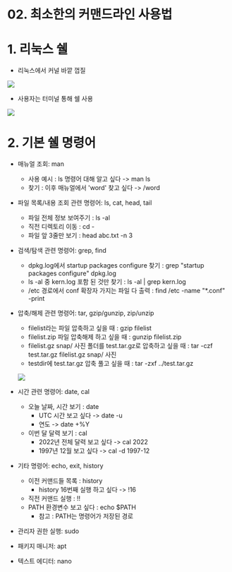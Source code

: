 # 02. 최소한의 커맨드라인 사용법

# 1. 리눅스 쉘

- 리눅스에서 커널 바깥 껍질

![](https://i.imgur.com/R8LUxRF.png)

- 사용자는 터미널 통해 쉘 사용

![](https://i.imgur.com/0PiK1BA.png)

# 2. 기본 쉘 명령어

- 매뉴얼 조회: man
    - 사용 예시 : ls 명령어 대해 알고 싶다 -> man ls
    - 찾기 : 이후 매뉴얼에서 'word' 찾고 싶다 -> /word
    
- 파일 목록/내용 조회 관련 명령어: ls, cat, head, tail
    - 파일 전체 정보 보여주기 : ls -al
    - 직전 디렉토리 이동 : cd -
    - 파일 앞 3줄만 보기 : head abc.txt -n 3
    
- 검색/탐색 관련 명령어: grep, find
    - dpkg.log에서 startup packages configure 찾기 : grep "startup packages configure" dpkg.log
    - ls -al 중 kern.log 포함 된 것만 찾기 : ls -al | grep kern.log
    - /etc 경로에서 conf 확장자 가지는 파일 다 출력 : find /etc -name "*.conf" -print
- 압축/해제 관련 명령어: tar, gzip/gunzip, zip/unzip
    - filelist라는 파일 압축하고 싶을 때 : gzip filelist
    - filelist.zip 파일 압축해제 하고 싶을 때 : gunzip filelist.zip
    - filelist.gz snap/ 사진 폴더를 test.tar.gz로 압축하고 싶을 때 : tar -czf test.tar.gz filelist.gz snap/ 사진
    - testdir에 test.tar.gz 압축 풀고 싶을 때 : tar -zxf ../test.tar.gz
    
    ![](https://i.imgur.com/2w2Astm.png)

- 시간 관련 명령어: date, cal
    - 오늘 날짜, 시간 보기 : date
        - UTC 시간 보고 싶다 -> date -u
        - 연도 -> date +%Y
    - 이번 달 달력 보기 : cal
        - 2022년 전체 달력 보고 싶다 -> cal 2022
        - 1997년 12월 보고 싶다 -> cal -d 1997-12
- 기타 명령어: echo, exit, history
    - 이전 커맨드들 목록 : history
        - history 16번째 실행 하고 싶다 -> !16
    - 직전 커맨드 실행 : !!
    - PATH 환경변수 보고 싶다 : echo $PATH
        - 참고 : PATH는 명령어가 저장된 경로
- 관리자 권한 실행: sudo
- 패키지 매니저: apt
- 텍스트 에디터: nano
<!--stackedit_data:
eyJoaXN0b3J5IjpbMTY5MDY5NTc2MSwxMTE4MzE3MzBdfQ==
-->